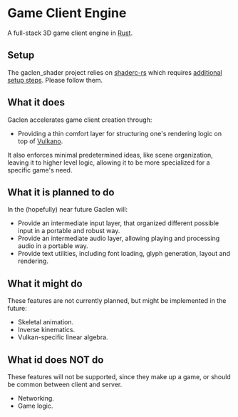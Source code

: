 # **Ga**me **Cl**ient **En**gine

A full-stack 3D game client engine in [Rust](https://www.rust-lang.org).

## Setup

The gaclen_shader project relies on [shaderc-rs](https://github.com/google/shaderc-rs) which requires [additional setup steps](https://github.com/google/shaderc-rs#setup). Please follow them.

## What it does

Gaclen accelerates game client creation through:

- Providing a thin comfort layer for structuring one's rendering logic on top of [Vulkano](https://vulkano.rs/).

It also enforces minimal predetermined ideas, like scene organization, leaving it to higher level logic, allowing it to be more specialized for a specific game's need.

## What it is planned to do

In the (hopefully) near future Gaclen will:

- Provide an intermediate input layer, that organized different possible input in a portable and robust way.
- Provide an intermediate audio layer, allowing playing and processing audio in a portable way.
- Provide text utilities, including font loading, glyph generation, layout and rendering.

## What it might do

These features are not currently planned, but might be implemented in the future:

- Skeletal animation.
- Inverse kinematics.
- Vulkan-specific linear algebra.

## What id does NOT do

These features will not be supported, since they make up a game, or should be common between client and server.

- Networking.
- Game logic.
